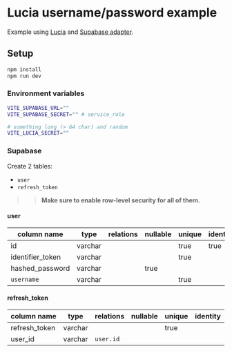 # Lucia username/password example

Example using [Lucia](https://github.com/pilcrowOnPaper/lucia-sveltekit/tree/main/packages/lucia-sveltekit) and [Supabase adapter](https://github.com/pilcrowOnPaper/lucia-sveltekit/tree/main/packages/adapter-supabase).

## Setup

```bash
npm install
npm run dev
```

### Environment variables

```bash
VITE_SUPABASE_URL=""
VITE_SUPABASE_SECRET="" # service_role

# something long (> 64 char) and random
VITE_LUCIA_SECRET=""
```

### Supabase

Create 2 tables:

- `user`
- `refresh_token`

> > **Make sure to enable row-level security for all of them.**

#### user

| column name      | type    | relations | nullable | unique | identity |
| ---------------- | ------- | --------- | -------- | ------ | -------- |
| id               | varchar |           |          | true   | true     |
| identifier_token | varchar |           |          | true   |          |
| hashed_password  | varchar |           | true     |        |          |
| `username`       | varchar |           |          | true   |          |

#### refresh_token

| column name   | type    | relations | nullable | unique | identity |
| ------------- | ------- | --------- | -------- | ------ | -------- |
| refresh_token | varchar |           |          | true   |          |
| user_id       | varchar | `user.id` |          |        |          |
